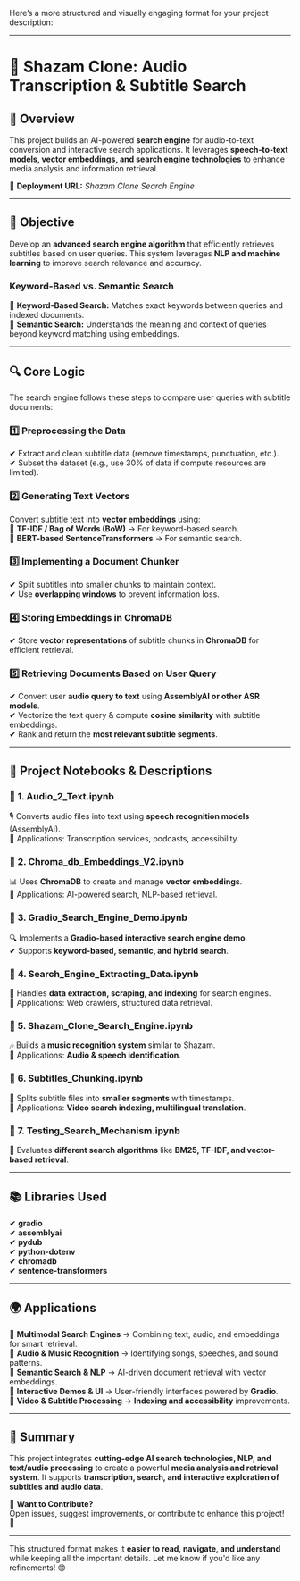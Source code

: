 Here’s a more structured and visually engaging format for your project description:  

---

# 🎵 **Shazam Clone: Audio Transcription & Subtitle Search**  

## 🚀 **Overview**  
This project builds an AI-powered **search engine** for audio-to-text conversion and interactive search applications. It leverages **speech-to-text models, vector embeddings, and search engine technologies** to enhance media analysis and information retrieval.  

🔗 **Deployment URL:** _Shazam Clone Search Engine_  

---

## 🎯 **Objective**  
Develop an **advanced search engine algorithm** that efficiently retrieves subtitles based on user queries. This system leverages **NLP and machine learning** to improve search relevance and accuracy.  

### **Keyword-Based vs. Semantic Search**  
🔹 **Keyword-Based Search:** Matches exact keywords between queries and indexed documents.  
🔹 **Semantic Search:** Understands the meaning and context of queries beyond keyword matching using embeddings.  

---

## 🔍 **Core Logic**  
The search engine follows these steps to compare user queries with subtitle documents:  

### 1️⃣ **Preprocessing the Data**  
✔ Extract and clean subtitle data (remove timestamps, punctuation, etc.).  
✔ Subset the dataset (e.g., use 30% of data if compute resources are limited).  

### 2️⃣ **Generating Text Vectors**  
Convert subtitle text into **vector embeddings** using:  
📌 **TF-IDF / Bag of Words (BoW)** → For keyword-based search.  
📌 **BERT-based SentenceTransformers** → For semantic search.  

### 3️⃣ **Implementing a Document Chunker**  
✔ Split subtitles into smaller chunks to maintain context.  
✔ Use **overlapping windows** to prevent information loss.  

### 4️⃣ **Storing Embeddings in ChromaDB**  
✔ Store **vector representations** of subtitle chunks in **ChromaDB** for efficient retrieval.  

### 5️⃣ **Retrieving Documents Based on User Query**  
✔ Convert user **audio query to text** using **AssemblyAI or other ASR models**.  
✔ Vectorize the text query & compute **cosine similarity** with subtitle embeddings.  
✔ Rank and return the **most relevant subtitle segments**.  

---

## 📂 **Project Notebooks & Descriptions**  

### 📌 **1. Audio_2_Text.ipynb**  
🎙 Converts audio files into text using **speech recognition models** (AssemblyAI).  
📌 Applications: Transcription services, podcasts, accessibility.  

### 📌 **2. Chroma_db_Embeddings_V2.ipynb**  
📊 Uses **ChromaDB** to create and manage **vector embeddings**.  
📌 Applications: AI-powered search, NLP-based retrieval.  

### 📌 **3. Gradio_Search_Engine_Demo.ipynb**  
🔍 Implements a **Gradio-based interactive search engine demo**.  
✔ Supports **keyword-based, semantic, and hybrid search**.  

### 📌 **4. Search_Engine_Extracting_Data.ipynb**  
📄 Handles **data extraction, scraping, and indexing** for search engines.  
📌 Applications: Web crawlers, structured data retrieval.  

### 📌 **5. Shazam_Clone_Search_Engine.ipynb**  
🎶 Builds a **music recognition system** similar to Shazam.  
📌 Applications: **Audio & speech identification**.  

### 📌 **6. Subtitles_Chunking.ipynb**  
📜 Splits subtitle files into **smaller segments** with timestamps.  
📌 Applications: **Video search indexing, multilingual translation**.  

### 📌 **7. Testing_Search_Mechanism.ipynb**  
🧪 Evaluates **different search algorithms** like **BM25, TF-IDF, and vector-based retrieval**.  

---

## 📚 **Libraries Used**  
✔ **gradio**  
✔ **assemblyai**  
✔ **pydub**  
✔ **python-dotenv**  
✔ **chromadb**  
✔ **sentence-transformers**  

---

## 🌍 **Applications**  
🔹 **Multimodal Search Engines** → Combining text, audio, and embeddings for smart retrieval.  
🔹 **Audio & Music Recognition** → Identifying songs, speeches, and sound patterns.  
🔹 **Semantic Search & NLP** → AI-driven document retrieval with vector embeddings.  
🔹 **Interactive Demos & UI** → User-friendly interfaces powered by **Gradio**.  
🔹 **Video & Subtitle Processing** → **Indexing and accessibility** improvements.  

---

## 📝 **Summary**  
This project integrates **cutting-edge AI search technologies, NLP, and text/audio processing** to create a powerful **media analysis and retrieval system**. It supports **transcription, search, and interactive exploration of subtitles and audio data**.  

🚀 **Want to Contribute?**  
Open issues, suggest improvements, or contribute to enhance this project! 🎉  

---

This structured format makes it **easier to read, navigate, and understand** while keeping all the important details. Let me know if you'd like any refinements! 😊
